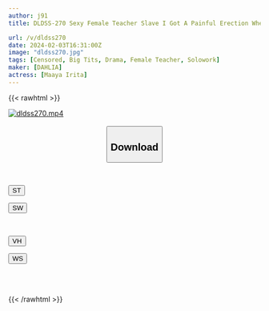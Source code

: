 ```yaml
---
author: j91
title: DLDSS-270 Sexy Female Teacher Slave I Got A Painful Erection When I Saw The Teacher Who Was Helping Me Turn Into A Bully’s Meat Urinal. Maaya Irita

url: /v/dldss270
date: 2024-02-03T16:31:00Z
image: "dldss270.jpg"
tags: [Censored, Big Tits, Drama, Female Teacher, Solowork]
maker: [DAHLIA]
actress: [Maaya Irita]
---
```



{{< rawhtml >}}

<div class="video" data-videoid="rKWm7mkbYLSb1aB">
    <a href="javascript:;">
        <img src="/v/dldss270/dldss270.jpg" width="WIDTH" height="HEIGHT" alt="dldss270.mp4" loading="lazy">
    </a>
</div>

<script type="text/javascript" src="https://j91.asia/asset/on-demand-st.js"></script>

<br>
  <link rel="stylesheet" href="https://j91.asia/asset/bs5.css">
  
  <center>
  <button class="btn btn-primary" type="button" data-bs-toggle="collapse" data-bs-target=".multi-collapse" aria-expanded="false" aria-controls="multiCollapseExample1 multiCollapseExample2"><h2>Download</h2></button></center>
</p>
<div class="row">
  <div class="col">
    <div class="collapse multi-collapse" id="multiCollapseExample1">
      <div class="card card-body">
	      	      <br>
<div class="buttons">  
<p><a href="https://streamtape.to/v/rKWm7mkbYLSb1aB" target="_blank"><button class="btn-hover color-3"><i class="fa fa-download"></i> ST</button></a></p>
<p><a href="https://cdnwish.com/m6j45qi8ljbb" target="_blank"><button class="btn-hover color-2"><i class="fa fa-download"></i> SW</button></a></p></div>
    </div>
  </div>
</div>
  <div class="col">
    <div class="collapse multi-collapse" id="multiCollapseExample2">
      <div class="card card-body">
	      <br>
<div class="buttons">
<p><a href="https://vidhidepro.com/f/ptc60evsiewp" target="_blank"><button class="btn-hover color-9"><i class="fa fa-download"></i> VH</button></a></p>
<p><a href="https://wolfstream.tv/p5l75upl7o5e"><button class="btn-hover color-8"><i class="fa fa-download"></i> WS</button></a></p></div>
<br><br>
      </div>
    </div>
  </div>
</div>

{{< /rawhtml >}}